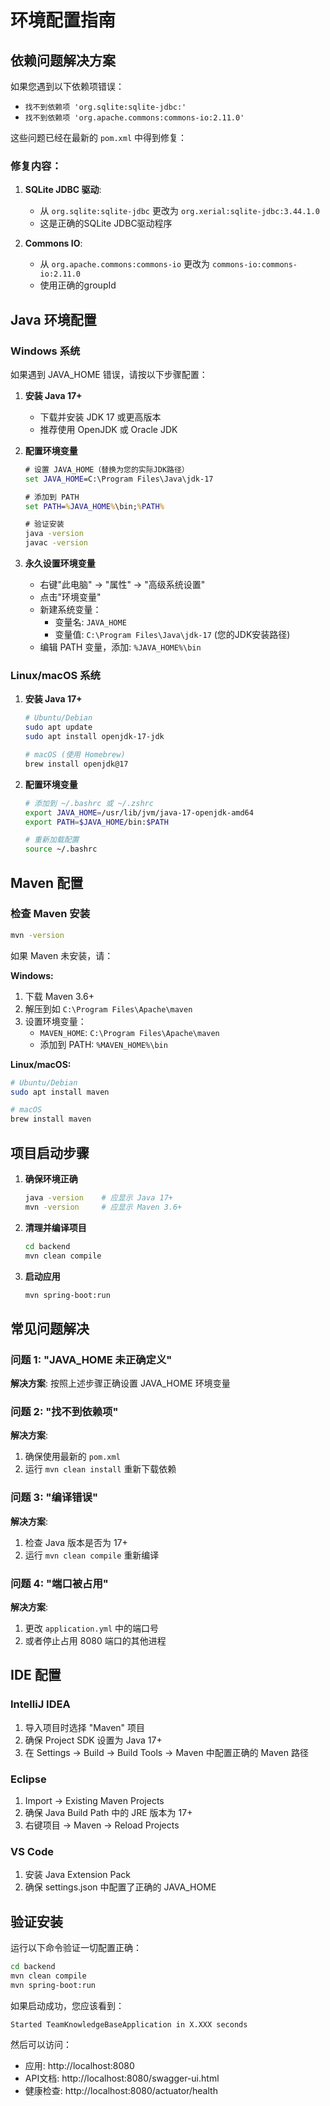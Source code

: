 # 环境配置指南

## 依赖问题解决方案

如果您遇到以下依赖项错误：
- `找不到依赖项 'org.sqlite:sqlite-jdbc:'`
- `找不到依赖项 'org.apache.commons:commons-io:2.11.0'`

这些问题已经在最新的 `pom.xml` 中得到修复：

### 修复内容：

1. **SQLite JDBC 驱动**:
   - 从 `org.sqlite:sqlite-jdbc` 更改为 `org.xerial:sqlite-jdbc:3.44.1.0`
   - 这是正确的SQLite JDBC驱动程序

2. **Commons IO**:
   - 从 `org.apache.commons:commons-io` 更改为 `commons-io:commons-io:2.11.0`
   - 使用正确的groupId

## Java 环境配置

### Windows 系统

如果遇到 JAVA_HOME 错误，请按以下步骤配置：

1. **安装 Java 17+**
   - 下载并安装 JDK 17 或更高版本
   - 推荐使用 OpenJDK 或 Oracle JDK

2. **配置环境变量**
   ```cmd
   # 设置 JAVA_HOME（替换为您的实际JDK路径）
   set JAVA_HOME=C:\Program Files\Java\jdk-17

   # 添加到 PATH
   set PATH=%JAVA_HOME%\bin;%PATH%

   # 验证安装
   java -version
   javac -version
   ```

3. **永久设置环境变量**
   - 右键"此电脑" -> "属性" -> "高级系统设置"
   - 点击"环境变量"
   - 新建系统变量：
     - 变量名: `JAVA_HOME`
     - 变量值: `C:\Program Files\Java\jdk-17` (您的JDK安装路径)
   - 编辑 PATH 变量，添加: `%JAVA_HOME%\bin`

### Linux/macOS 系统

1. **安装 Java 17+**
   ```bash
   # Ubuntu/Debian
   sudo apt update
   sudo apt install openjdk-17-jdk

   # macOS (使用 Homebrew)
   brew install openjdk@17
   ```

2. **配置环境变量**
   ```bash
   # 添加到 ~/.bashrc 或 ~/.zshrc
   export JAVA_HOME=/usr/lib/jvm/java-17-openjdk-amd64
   export PATH=$JAVA_HOME/bin:$PATH

   # 重新加载配置
   source ~/.bashrc
   ```

## Maven 配置

### 检查 Maven 安装

```bash
mvn -version
```

如果 Maven 未安装，请：

**Windows:**
1. 下载 Maven 3.6+
2. 解压到如 `C:\Program Files\Apache\maven`
3. 设置环境变量：
   - `MAVEN_HOME`: `C:\Program Files\Apache\maven`
   - 添加到 PATH: `%MAVEN_HOME%\bin`

**Linux/macOS:**
```bash
# Ubuntu/Debian
sudo apt install maven

# macOS
brew install maven
```

## 项目启动步骤

1. **确保环境正确**
   ```bash
   java -version    # 应显示 Java 17+
   mvn -version     # 应显示 Maven 3.6+
   ```

2. **清理并编译项目**
   ```bash
   cd backend
   mvn clean compile
   ```

3. **启动应用**
   ```bash
   mvn spring-boot:run
   ```

## 常见问题解决

### 问题 1: "JAVA_HOME 未正确定义"
**解决方案**: 按照上述步骤正确设置 JAVA_HOME 环境变量

### 问题 2: "找不到依赖项"
**解决方案**:
1. 确保使用最新的 `pom.xml`
2. 运行 `mvn clean install` 重新下载依赖

### 问题 3: "编译错误"
**解决方案**:
1. 检查 Java 版本是否为 17+
2. 运行 `mvn clean compile` 重新编译

### 问题 4: "端口被占用"
**解决方案**:
1. 更改 `application.yml` 中的端口号
2. 或者停止占用 8080 端口的其他进程

## IDE 配置

### IntelliJ IDEA
1. 导入项目时选择 "Maven" 项目
2. 确保 Project SDK 设置为 Java 17+
3. 在 Settings -> Build -> Build Tools -> Maven 中配置正确的 Maven 路径

### Eclipse
1. Import -> Existing Maven Projects
2. 确保 Java Build Path 中的 JRE 版本为 17+
3. 右键项目 -> Maven -> Reload Projects

### VS Code
1. 安装 Java Extension Pack
2. 确保 settings.json 中配置了正确的 JAVA_HOME

## 验证安装

运行以下命令验证一切配置正确：

```bash
cd backend
mvn clean compile
mvn spring-boot:run
```

如果启动成功，您应该看到：
```
Started TeamKnowledgeBaseApplication in X.XXX seconds
```

然后可以访问：
- 应用: http://localhost:8080
- API文档: http://localhost:8080/swagger-ui.html
- 健康检查: http://localhost:8080/actuator/health